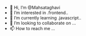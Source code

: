 - 👋 Hi, I’m @Mahsataghavi
- 👀 I’m interested in .frontend..
- 🌱 I’m currently learning .javascript..
- 💞️ I’m looking to collaborate on ...
- 📫 How to reach me ...

<!---
Mahsataghavi/Mahsataghavi is a ✨ special ✨ repository because its `README.md` (this file) appears on your GitHub profile.
You can click the Preview link to take a look at your changes.
--->
